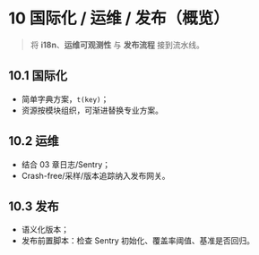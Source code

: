 # 10 国际化 / 运维 / 发布（概览）

> 将 **i18n**、**运维可观测性** 与 **发布流程** 接到流水线。

## 10.1 国际化

- 简单字典方案，`t(key)`；
- 资源按模块组织，可渐进替换专业方案。

## 10.2 运维

- 结合 03 章日志/Sentry；
- Crash-free/采样/版本追踪纳入发布网关。

## 10.3 发布

- 语义化版本；
- 发布前置脚本：检查 Sentry 初始化、覆盖率阈值、基准是否回归。
